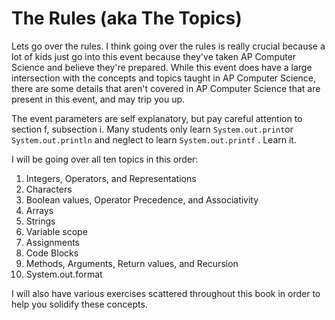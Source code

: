 # The Rules \(aka The Topics\)

Lets go over the rules. I think going over the rules is really crucial because a lot of kids just go into this event because they've taken AP Computer Science and believe they're prepared. While this event does have a large intersection with the concepts and topics taught in AP Computer Science, there are some details that aren't covered in AP Computer Science that are present in this event, and may trip you up.

The event parameters are self explanatory, but pay careful attention to section f, subsection i. Many students only learn `System.out.print`or `System.out.println` and neglect to learn `System.out.printf` . Learn it.

I will be going over all ten topics in this order:

1. Integers, Operators, and Representations
2. Characters
3. Boolean values, Operator Precedence, and Associativity
4. Arrays
5. Strings
6. Variable scope
7. Assignments
8. Code Blocks
9. Methods, Arguments, Return values, and Recursion
10. System.out.format

I will also have various exercises scattered throughout this book in order to help you solidify these concepts.

